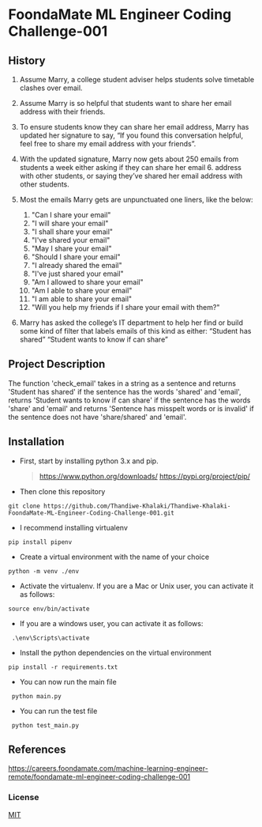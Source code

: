 # FoondaMate ML Engineer Coding Challenge-001

## History

1. Assume Marry, a college student adviser helps students solve timetable clashes over email.
2. Assume Marry is so helpful that students want to share her email address with their friends.
3. To ensure students know they can share her email address, Marry has updated her signature to say, “If you found this conversation  helpful, feel free to share my email address with your friends”.
5. With the updated signature, Marry now gets about 250 emails from students a week either asking if they can share her email 6. address with other students, or saying they’ve shared her email address with other students.
5. Most the emails Marry gets are unpunctuated one liners, like the below:
   1. "Can I share your email"
   2. "I will share your email"
   3. "I shall share your email"
   4. "I've shared your email"
   5. "May I share your email"
   6. "Should I share your email"
   7. "I already shared the email"
   8. "I've just shared your email"
   9. "Am I allowed to share your email"
   10. "Am I able to share your email"
   11. "I am able to share your email"
   12. "Will you help my friends if I share your email with them?"
    
6. Marry has asked the college’s IT department to help her find or build some kind of filter that labels emails of this kind as either:
“Student has shared”
“Student wants to know if can share”
 
## Project Description
The function 'check_email' takes in a string as a sentence and returns 'Student has shared' if the sentence has the words 'shared' and 'email', returns 'Student wants to know if can share' if the sentence has the words 'share' and 'email' and returns 'Sentence has misspelt words or is invalid' if the sentence does not have 'share/shared' and 'email'.

## Installation

- First, start by installing python 3.x and pip.
  > https://www.python.org/downloads/
  > https://pypi.org/project/pip/

- Then clone this repository

``
git clone https://github.com/Thandiwe-Khalaki/Thandiwe-Khalaki-FoondaMate-ML-Engineer-Coding-Challenge-001.git
``

- I recommend installing virtualenv

``pip install pipenv
``

- Create a virtual environment with the name of your choice

``python -m venv ./env``

- Activate the virtualenv. If you are a Mac or Unix user, you can activate it as follows:

``source env/bin/activate``

- If you are a windows user, you can activate it as follows:

`` .\env\Scripts\activate``
 - Install the python dependencies on the virtual environment

``pip install -r requirements.txt``

- You can now run the main file 

`` python main.py``

- You can run the test file

`` python test_main.py``


## References
https://careers.foondamate.com/machine-learning-engineer-remote/foondamate-ml-engineer-coding-challenge-001
### License

[MIT](https://choosealicense.com/licenses/mit/)